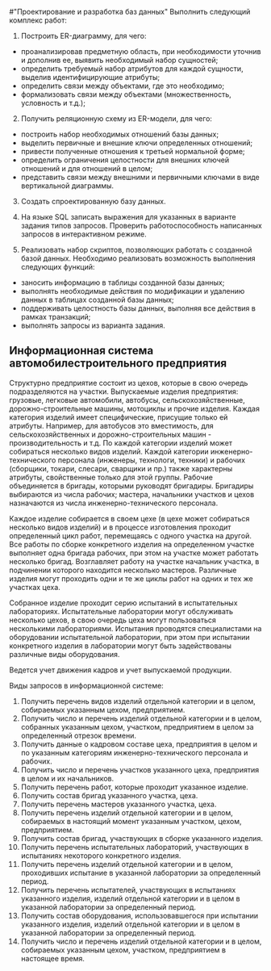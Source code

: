 #"Проектирование и разработка баз данных"
Выполнить следующий комплекс работ:
1. Построить ER-диаграмму, для чего: 
 - проанализировав предметную область, при необходимости уточнив и дополнив ее, выявить необходимый набор сущностей; 
 - определить требуемый набор атрибутов для каждой сущности, выделив идентифицирующие атрибуты; 
 - определить связи между объектами, где это необходимо; 
 - формализовать связи между объектами (множественность, условность и т.д.); 

2. Получить реляционную схему из ER-модели, для чего: 
 - построить набор необходимых отношений базы данных; 
 - выделить первичные и внешние ключи определенных отношений; 
 - привести полученные отношения к третьей нормальной форме; 
 - определить ограничения целостности для внешних ключей отношений и для отношений в целом; 
 - представить связи между внешними и первичными ключами в виде вертикальной диаграммы. 
 
3. Создать спроектированную базу данных. 

4. На языке SQL записать выражения для указанных в варианте задания типов запросов. Проверить работоспособность написанных запросов в интерактивном режиме. 

5. Реализовать набор скриптов, позволяющих работать с созданной базой данных. Необходимо реализовать возможность выполнения следующих функций: 
 - заносить информацию в таблицы созданной базы данных; 
 - выполнять необходимые действия по модификации и удалению данных в таблицах созданной базы данных; 
 - поддерживать целостность базы данных, выполняя все действия в рамках транзакций; 
 - выполнять запросы из варианта задания. 


## Информационная система автомобилестроительного предприятия
Структурно предприятие состоит из цехов, которые в свою очередь подразделяются на участки. Выпускаемые изделия предприятия: грузовые, легковые автомобили, автобусы, сельскохозяйственные, дорожно-строительные машины, мотоциклы и прочие изделия. Каждая категория изделий имеет специфические, присущие только ей атрибуты. Например, для автобусов это вместимость, для сельскохозяйственных и дорожно-строительных машин - производительность и т.д. По каждой категории изделий может собираться несколько видов изделий. Каждой категории инженерно-технического персонала (инженеры, технологи, техники) и рабочих (сборщики, токари, слесари, сварщики и пр.) также характерны атрибуты, свойственные только для этой группы. Рабочие объединяется в бригады, которыми руководят бригадиры. Бригадиры выбираются из числа рабочих; мастера, начальники участков и цехов назначаются из числа инженерно-технического персонала.

Каждое изделие собирается в своем цехе (в цехе может собираться несколько видов изделий) и в процессе изготовления проходит определенный цикл работ, перемещаясь с одного участка на другой. Все работы по сборке конкретного изделия на определенном участке выполняет одна бригада рабочих, при этом на участке может работать несколько бригад. Возглавляет работу на участке начальник участка, в подчинении которого находится несколько мастеров. Различные изделия могут проходить одни и те же циклы работ на одних и тех же участках цеха.

Собранное изделие проходит серию испытаний в испытательных лабораториях. Испытательные лаборатории могут обслуживать несколько цехов, в свою очередь цеха могут пользоваться несколькими лабораториями. Испытания проводятся специалистами на оборудовании испытательной лаборатории, при этом при испытании конкретного изделия в лаборатории могут быть задействованы различные виды оборудования.

Ведется учет движения кадров и учет выпускаемой продукции.

Виды запросов в информационной системе:
 1.	Получить перечень видов изделий отдельной категории и в целом, собираемых указанным цехом, предприятием. 
 2.	Получить число и перечень изделий отдельной категории и в целом, собранных указанным цехом, участком, предприятием в целом за определенный отрезок времени. 
 3.	Получить данные о кадровом составе цеха, предприятия в целом и по указанным категориям инженерно-технического персонала и рабочих. 
 4.	Получить число и перечень участков указанного цеха, предприятия в целом и их начальников. 
 5.	Получить перечень работ, которые проходит указанное изделие. 
 6.	Получить состав бригад указанного участка, цеха. 
 7.	Получить перечень мастеров указанного участка, цеха. 
 8.	Получить перечень изделий отдельной категории и в целом, собираемых в настоящий момент указанным участком, цехом, предприятием. 
 9.	Получить состав бригад, участвующих в сборке указанного изделия. 
 10.	Получить перечень испытательных лабораторий, участвующих в испытаниях некоторого конкретного изделия. 
 11.	Получить перечень изделий отдельной категории и в целом, проходивших испытание в указанной лаборатории за определенный период. 
 12.	Получить перечень испытателей, участвующих в испытаниях указанного изделия, изделий отдельной категории и в целом в указанной лаборатории за определенный период. 
 13.	Получить состав оборудования, использовавшегося при испытании указанного изделия, изделий отдельной категории и в целом в указанной лаборатории за определенный период. 
 14.	Получить число и перечень изделий отдельной категории и в целом, собираемых указанным цехом, участком, предприятием в настоящее время. 

